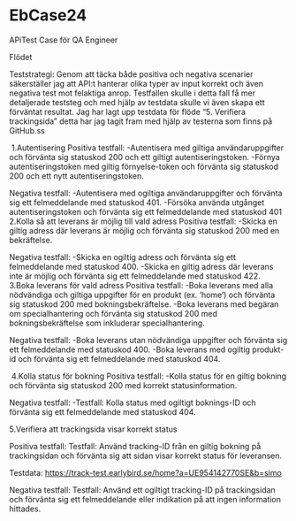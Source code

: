 # EbCase24
APiTest
Case för QA Engineer

Flödet

Teststrategi:
Genom att täcka både positiva och negativa scenarier säkerställer jag att API:t hanterar olika typer av input korrekt och även negativa test mot felaktiga anrop. Testfallen skulle i detta fall få mer detaljerade teststeg och med hjälp av testdata skulle vi även skapa ett förväntat resultat. Jag har lagt upp testdata för flöde “5. Verifiera trackingsida” detta har jag tagit fram med hjälp av testerna som finns på GitHub.ss

 1.Autentisering
Positiva testfall:
-Autentisera med giltiga användaruppgifter och förvänta sig statuskod 200 och ett giltigt autentiseringstoken.
-Förnya autentiseringstoken med giltig förnyelse-token och förvänta sig statuskod 200 och ett nytt autentiseringstoken.

Negativa testfall:
-Autentisera med ogiltiga användaruppgifter och förvänta sig ett felmeddelande med statuskod 401.
-Försöka använda utgånget autentiseringstoken och förvänta sig ett felmeddelande med statuskod 401
 2.Kolla så att leverans är möjlig till vald adress
Positiva testfall:
-Skicka en giltig adress där leverans är möjlig och förvänta sig statuskod 200 med en bekräftelse.

Negativa testfall:
-Skicka en ogiltig adress och förvänta sig ett felmeddelande med statuskod 400.
-Skicka en giltig adress där leverans inte är möjlig och förvänta sig ett felmeddelande med statuskod 422. 
3.Boka leverans för vald adress
Positiva testfall:
-Boka leverans med alla nödvändiga och giltiga uppgifter för en produkt (ex. ‘home’) och förvänta sig statuskod 200 med bokningsbekräftelse.
-Boka leverans med begäran om specialhantering och förvänta sig statuskod 200 med bokningsbekräftelse som inkluderar specialhantering.

Negativa testfall:
-Boka leverans utan nödvändiga uppgifter och förvänta sig ett felmeddelande med statuskod 400.
-Boka leverans med ogiltig produkt-id och förvänta sig ett felmeddelande med statuskod 404.

 4.Kolla status för bokning
Positiva testfall:
-Kolla status för en giltig bokning och förvänta sig statuskod 200 med korrekt statusinformation.

Negativa testfall:
-Testfall: Kolla status med ogiltigt boknings-ID och förvänta sig ett felmeddelande med statuskod 404.


5.Verifiera att trackingsida visar korrekt status

Positiva testfall:
Testfall: Använd tracking-ID från en giltig bokning på trackingsidan och förvänta sig att sidan visar korrekt status för leveransen.

Testdata: https://track-test.earlybird.se/home?a=UE954142770SE&b=simo

Negativa testfall:
Testfall: Använd ett ogiltigt tracking-ID på trackingsidan och förvänta sig ett felmeddelande eller indikation på att ingen information hittades.
 


